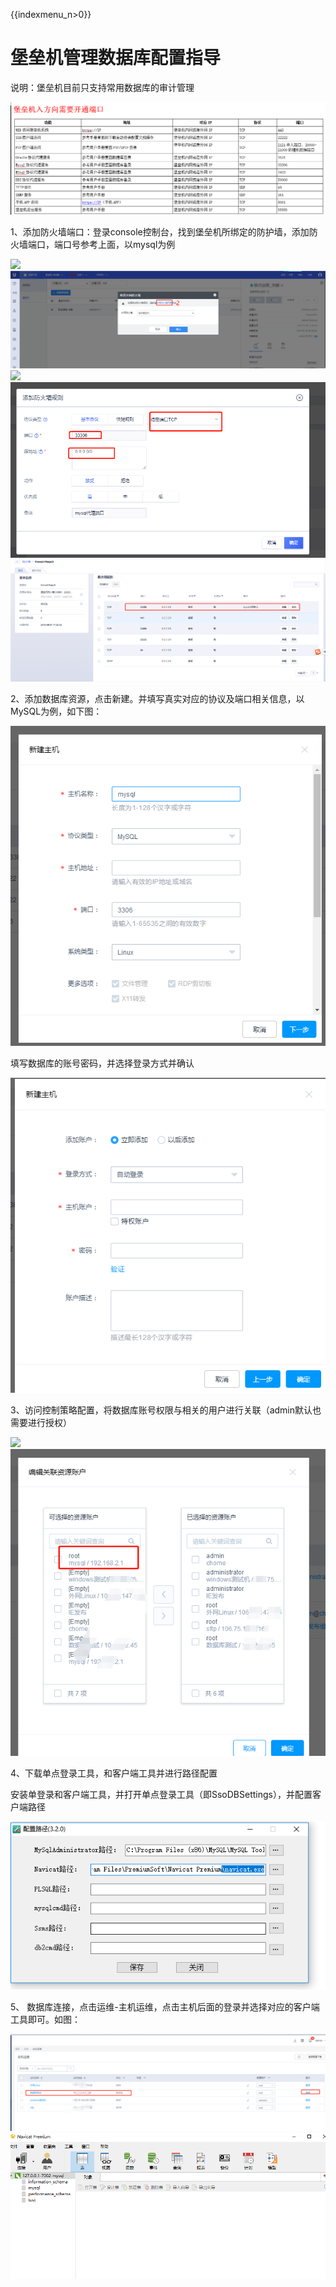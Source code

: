 {{indexmenu_n>0}}

# 堡垒机管理数据库配置指导

说明：堡垒机目前只支持常用数据库的审计管理

![](/images/faq_super/堡垒机端口.png)

1、添加防火墙端口：登录console控制台，找到堡垒机所绑定的防护墙，添加防火墙端口，端口号参考上面，以mysql为例

![](/security/uhas/faq_super/1.png) ![](/images/faq_super/2.png)
![](/security/uhas/faq_super/3.png) ![](/images/faq_super/4.png)
![](/images/faq_super/5.png)

2、添加数据库资源，点击新建。并填写真实对应的协议及端口相关信息，以MySQL为例，如下图：

![](/images/faq_super/6.png)

填写数据库的账号密码，并选择登录方式并确认

![](/images/faq_super/7.png)

3、访问控制策略配置，将数据库账号权限与相关的用户进行关联（admin默认也需要进行授权）

![](/security/uhas/faq_super/8.png) ![](/images/faq_super/9.png)

4、下载单点登录工具，和客户端工具并进行路径配置

安装单登录和客户端工具，并打开单点登录工具（即SsoDBSettings），并配置客户端路径

![](/images/faq_super/10.png)

5、 数据库连接，点击运维-主机运维，点击主机后面的登录并选择对应的客户端工具即可。如图：

![](/images/faq_super/11.png)
![](/images/faq_super/12.png)
